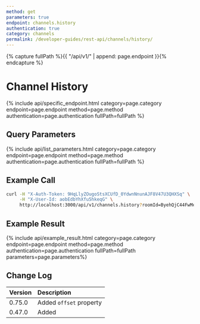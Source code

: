 ```yaml
---
method: get
parameters: true
endpoint: channels.history
authentication: true
category: channels
permalink: /developer-guides/rest-api/channels/history/
---
```


{% capture fullPath %}{{ "/api/v1/" | append: page.endpoint }}{% endcapture %}

# Channel History

{% include api/specific_endpoint.html category=page.category endpoint=page.endpoint method=page.method authentication=page.authentication fullPath=fullPath %}

## Query Parameters

{% include api/list_parameters.html category=page.category endpoint=page.endpoint method=page.method authentication=page.authentication fullPath=fullPath %}

## Example Call

```bash
curl -H "X-Auth-Token: 9HqLlyZOugoStsXCUfD_0YdwnNnunAJF8V47U3QHXSq" \
     -H "X-User-Id: aobEdbYhXfu5hkeqG" \
     http://localhost:3000/api/v1/channels.history?roomId=ByehQjC44FwMeiLbX
```

## Example Result

{% include api/example_result.html category=page.category endpoint=page.endpoint method=page.method authentication=page.authentication fullPath=fullPath parameters=page.parameters%}

## Change Log

| Version | Description |
| :--- | :--- |
| 0.75.0 | Added `offset` property |
| 0.47.0 | Added |
